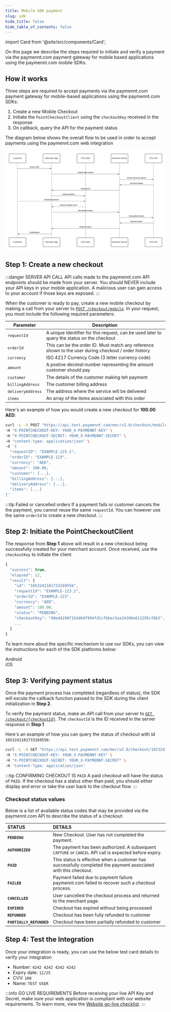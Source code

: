 ```yaml
---
title: Mobile SDK payment
slug: sdk
hide_title: false
hide_table_of_contents: false
---
```

import Card from '@site/src/components/Card';

On this page we describe the steps required to initiate and verify a payment via the paymennt.com payment gateway for mobile based applications using the paymennt.com mobile SDKs.

## How it works
Three steps are required to accept payments via the paymennt.com payment gateway for mobile-based applications using the paymennt.com SDKs:
1. Create a new Mobile Checkout
2. Initiate the `PointCheckoutClient` using the `checkoutKey` received in the response
3. On callback, query the API for the payment status

The diagram below shows the overall flow to be used in order to accept payments using the paymennt.com
web integration

![Website integration flow](/img/docs/build/initiate/sdk-flow.png)

## Step 1: Create a new checkout
:::danger SERVER API CALL
API calls made to the paymennt.com API endpoints should be made from your server. You should NEVER include your API keys in your mobile application. A malicious user can gain access to your account if those keys are exposed.
:::

When the customer is ready to pay, create a new mobile checkout by making a call from your server to <a href="/api/#operation/create_checkout_mobile" target="_blank">`POST /checkout/mobile`</a>. In your request, you must include the following required parameters:

**Parameter**|**Description**
--|--
`requestId` | A unique Identifier for this request, can be used later to query the status on the checkout
`orderId` | This can be the order ID. Must match any reference shown to the user during checkout / order history
`currency` | ISO 4217 Currency Code (3 letter currency code)
`amount` | A postive decimal number representing the amount customer should pay
`customer` | The details of the customer making teh payment
`billingAddress` | The customer billing address
`deliveryAddress` | The address where the service will be delivered
`items` | An array of the items associated with this order

Here's an example of how you would create a new checkout for **100.00 AED**:

```bash title="curl"
curl -L -X POST "https://api.test.paymennt.com/mer/v2.0/checkout/mobile" \
-H "X-POINTCHECKOUT-KEY: YOUR_X-PAYMENNT-KEY" \
-H "X-POINTCHECKOUT-SECRET: YOUR_X-PAYMENNT-SECRET" \
-H "content-type: application/json" \
-d '{
  "requestID": "EXAMPLE-123.1",
  "orderID": "EXAMPLE-123",
  "currency": "AED",
  "amount": 100.00,
  "customer": {...},
  "billingAddress": {...},
  "deliveryAddress": {...},
  "items": [...]
}'
```

:::tip Failed or cancelled orders
If a payment fails or customer cancels the the payment, you cannot reuse the same `requestId`. You can however use the same `orderId` to create a new checkout.
:::

## Step 2: Initiate the PointCheckoutClient
The response from **Step 1** above will result in a new checkout being successfully created for your merchant account. Once received, use the `checkoutKey` to initiate the client

```jsx title="200 Response"
{
  "success": true,
  "elapsed": 12,
  "result": {
    "id": "1653241101733169556",
    "requestId": "EXAMPLE-123.1",
    "orderId": "EXAMPLE-123",
    "currency": "AED",
    "amount": 100.00,
    "status": "PENDING",
    "checkoutKey": "90ed4298f15d46df994fd1cfbbec5aa24390e811295cf8b5",
    ...
  }
}
```

To learn more about the specific mechanism to use our SDKs, you can view the instructions for each of the SDK platforms below:

<div class="row">
  <div class="col col--3">
    <Card
      image="/img/docs/integrate/sdks/android-logo.svg"
      link="/docs/integrate/sdks/android"
      action="Android">
      Android
    </Card>
  </div>
  <div class="col col--3">
    <Card
      image="/img/docs/integrate/sdks/ios-logo.svg"
      link="/docs/integrate/sdks/ios"
      action="iOS">
      iOS
    </Card>
  </div>
</div>

## Step 3: Verifying payment status
Once the payment process has completed (regardless of status), the SDK will excute the callback function passed to the SDK during the client initialization in **Step 2**.

To verify the payment status, make an API call from your server to <a href="/api/#operation/get_checkout" target="_blank">`GET /checkout/{checkoutId}`</a>. The `checkoutId` is the ID received in the server response in **Step 1**

Here's an example of how you can query the status of checkout with id `1653241101733169556`:

```bash title="curl"
curl -L -X GET "https://api.test.paymennt.com/mer/v2.0/checkout/1653241101733169556" \
-H "X-POINTCHECKOUT-KEY: YOUR_X-PAYMENNT-KEY" \
-H "X-POINTCHECKOUT-SECRET: YOUR_X-PAYMENNT-SECRET" \
-H 'Content-Type: application/json'
```

:::tip CONFIRMING CHECKOUT IS `PAID`
A paid checkout will have the status of `PAID`. If the checkout has a status other than paid, you should either display and error or take the user back to the checkout flow.
:::

### Checkout status values

Below is a list of available status codes that may be provided via the paymennt.com API to describe the status of a checkout:

STATUS | DETAILS
:-- | :--
**`PENDING`** | New Checkout. User has not completed the payment.
**`AUTHORIZED`** | The payment has been authorized. A subsequent `CAPTURE` or `CANCEL` API call is expected before expiry.
**`PAID`** | This status is effective when a customer has successfully completed the payment associated with this checkout.
**`FAILED`** | Payment failed due to payment failure. paymennt.com failed to recover such a checkout process.
**`CANCELLED`** | User cancelled the checkout process and returned to the merchant page.
**`EXPIRED`** | Checkout has expired without being processed
**`REFUNDED`** | Checkout has been fully refunded to customer
**`PARTIALLY_REFUNDED`** | Checkout have been partially refunded to customer

## Step 4: Test the Integration
Once your integration is ready, you can use the below test card details to verify your integration
* Number: `4242 4242 4242 4242`
* Expiry date: `12/25`
* CVV: `100`
* Name: `TEST USER`

:::info GO LIVE REQUIREMENTS
Before receiving your live API Key and Secret, make sure your web application is compliant with our website requirements. To learn more, view the [Website go-live checklist](/guides/developer/website-checklist).
:::
